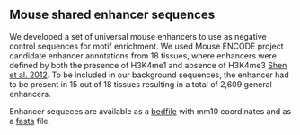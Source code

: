 ## Mouse shared enhancer sequences

We developed a set of universal mouse enhancers to use as negative control sequences for motif enrichment. We used Mouse ENCODE project candidate enhancer annotations from 18 tissues, where enhancers were defined by both the presence of H3K4me1 and absence of H3K4me3 [Shen et al. 2012](http://chromosome.sdsc.edu/mouse/download.html). To be included in our background sequences, the enhancer had to be present in 15 out of 18 tissues resulting in a total of 2,609 general enhancers.

Enhancer sequeces are available as a [bedfile](https://raw.githubusercontent.com/gifford-lab/ReprogrammingRecovery/main/data/mm10_shared_enhancers.txt) with mm10 coordinates and as a [fasta](https://raw.githubusercontent.com/gifford-lab/ReprogrammingRecovery/main/data/mm10_shared_enhancers.fa) file.
